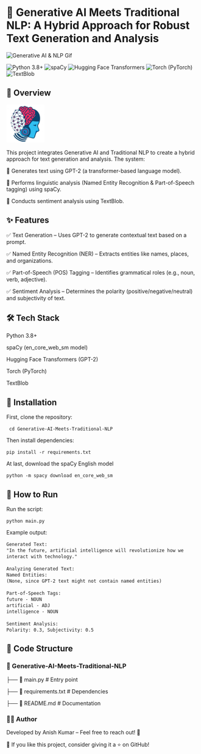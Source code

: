 # 🌟 Generative AI Meets Traditional NLP: A Hybrid Approach for Robust Text Generation and Analysis
![Generative AI & NLP Gif](https://github.com/Anish202020/Generative-AI-Meets-Traditional-NLP-A-Hybrid-Approach-for-Robust-Text-Generation-and-Analysis/blob/main/Images/Gif.gif)

![Python 3.8+](https://img.shields.io/badge/Python-3.8%2B-blue?style=for-the-badge&logo=python&logoColor=white)
![spaCy](https://img.shields.io/badge/spaCy-en_core_web_sm-green?style=for-the-badge&logo=spaCy&logoColor=white)
![Hugging Face Transformers](https://img.shields.io/badge/Hugging%20Face-Transformers-FF6F20?style=for-the-badge&logo=Huggingface&logoColor=white)
![Torch (PyTorch)](https://img.shields.io/badge/Torch-PyTorch-EE4C2C?style=for-the-badge&logo=pytorch&logoColor=white)
![TextBlob](https://img.shields.io/badge/TextBlob-000000?style=for-the-badge&logo=python&logoColor=white)


## 🚀 Overview

<img src="https://github.com/Anish202020/Generative-AI-Meets-Traditional-NLP-A-Hybrid-Approach-for-Robust-Text-Generation-and-Analysis/blob/main/Images/logo2.png" width="100" alt="accessibility text">

This project integrates Generative AI and Traditional NLP to create a hybrid approach for text generation and analysis. The system:

📌 Generates text using GPT-2 (a transformer-based language model).

📌 Performs linguistic analysis (Named Entity Recognition & Part-of-Speech tagging) using spaCy.

📌 Conducts sentiment analysis using TextBlob.

## ✨ Features

✅ Text Generation – Uses GPT-2 to generate contextual text based on a prompt.

✅ Named Entity Recognition (NER) – Extracts entities like names, places, and organizations.

✅ Part-of-Speech (POS) Tagging – Identifies grammatical roles (e.g., noun, verb, adjective).

✅ Sentiment Analysis – Determines the polarity (positive/negative/neutral) and subjectivity of text.

## 🛠️ Tech Stack

Python 3.8+

spaCy (en_core_web_sm model)

Hugging Face Transformers (GPT-2)

Torch (PyTorch)

TextBlob

## 📂 Installation

First, clone the repository:

``` git clone https://github.com/Anish202020/Generative-AI-Meets-Traditional-NLP.git
 cd Generative-AI-Meets-Traditional-NLP
```

Then install dependencies:
```
pip install -r requirements.txt
```

At last, download the spaCy English model
```
python -m spacy download en_core_web_sm
```
## 🚀 How to Run

Run the script:
```
python main.py
```
Example output:
```
Generated Text:
"In the future, artificial intelligence will revolutionize how we interact with technology."

Analyzing Generated Text:
Named Entities:
(None, since GPT-2 text might not contain named entities)

Part-of-Speech Tags:
future - NOUN
artificial - ADJ
intelligence - NOUN

Sentiment Analysis:
Polarity: 0.3, Subjectivity: 0.5
```
## 📌 Code Structure

### 📂 Generative-AI-Meets-Traditional-NLP

 ├── 📜 main.py  # Entry point

 ├── 📜 requirements.txt  # Dependencies
 
 ├── 📜 README.md  # Documentation




### 👨‍💻 Author

Developed by Anish Kumar – Feel free to reach out! 🚀

🌟 If you like this project, consider giving it a ⭐ on GitHub!
